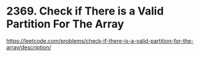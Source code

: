 # 2369. Check if There is a Valid Partition For The Array

https://leetcode.com/problems/check-if-there-is-a-valid-partition-for-the-array/description/
